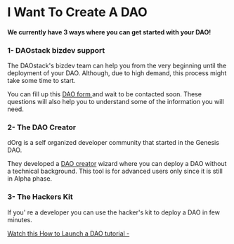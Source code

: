 # I Want To Create A DAO

#### We currently have 3 ways where you can get started with your DAO!

### **1-** DAOstack bizdev support

The DAOstack's bizdev team can help you from the very beginning until the deployment of your DAO. Although, due to high demand, this process might take some time to start. 

You can fill up this [DAO form ](https://docs.google.com/forms/d/e/1FAIpQLSedkvfFK1rsXcDUL3DCDcl5Wx1nOh2S0tb5P_xQdDlSjqsLZg/viewform)and wait to be contacted soon. These questions will also help you to understand some of the information you will need. 

### **2-** The DAO Creator

dOrg is a self organized developer community that started in the Genesis DAO.

They developed a [DAO creator](https://dorg.tech/#/dapp) wizard where you can deploy a DAO without a technical background. This tool is for advanced users only since it is still in Alpha phase.

### 3- The Hackers Kit 

If you' re a developer you can use the hacker's kit to deploy a DAO in few minutes. 

[Watch this How to Launch a DAO tutorial - ](https://www.loom.com/share/80959a30d0be4986b59586b2f5d27ca1%20)

 


